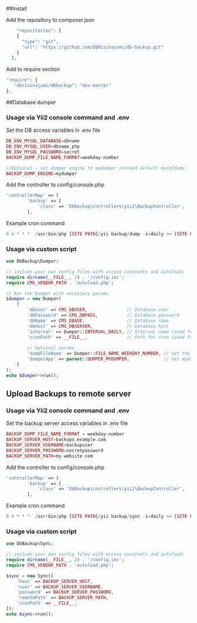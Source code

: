##Install

Add the repository to composer.json
```php
    "repositories": [
    {
      "type": "git",
      "url": "https://github.com/DBRisinajumi/db-backup.git"
    }
  ],
```

Add to require section
```php
"require": {
   "dbrisinajumi/dbbackup": "dev-master"
},
```
##Database dumper
### Usage via Yii2 console command and .env
Set the DB access variables in .env file
```php
DB_ENV_MYSQL_DATABASE=dbname
DB_ENV_MYSQL_USER=dbname_php
DB_ENV_MYSQL_PASSWORD=secret
BACKUP_DUMP_FILE_NAME_FORMAT=weekday-number

//Optional - set dumper engine to mydumper instead default mysqldump 
BACKUP_DUMP_ENGINE=mydumper
```
Add the controller to config/console.php
```php
'controllerMap' => [
        'backup' => [
            'class' => 'DbBackup\controllers\yii2\BackupController',
        ],
```
Example cron command
```php
0 4 * * *  /usr/bin/php [SITE PATH]/yii backup/dump -i=daily >> [SITE PATH]/vendor/dbrisinajumi/dbbackup/runtime/log/db-dump-daily.log 2>&1
```

### Usage via custom script

```php
use DbBackup\Dumper;

// include your own config files with access constants and autoload;
require dirname(__FILE__, 2) . '/config.inc';
require CMS_VENDOR_PATH . 'autoload.php';

// Run the Dumper with necessary params
$dumper = new Dumper(
    [
        'dbUser' => CMS_DBUSER,               // Database user
        'dbPassword' => CMS_DBPASS,           // Database password
        'dbName' => CMS_DBASE,                // Database name
        'dbHost' => CMS_DBSERVER,             // Database host
        'interval' => Dumper::INTERVAL_DAILY, // Interval name (used for dump file and backup folder naming)
        'cronPath' => __FILE__,               // Path for cron (used for generated cron command example)  
        
        // Optional params
        'dumpFileName' => Dumper::FILE_NAME_WEEKDAY_NUMBER, // Set the dump file names to rewritable (weekday numbers like 1.sql, 2.sql) to reduce disk space
        'dumperApp' => parent::DUMPER_MYDUMPER,             // Set mydumper as alternative (may not work correctly yet)
    ]
);
echo $dumper->run();
```

## Upload Backups to remote server
### Usage via Yii2 console command and .env

Set the backup server access variables in .env file

```php
BACKUP_DUMP_FILE_NAME_FORMAT = weekday-number
BACKUP_SERVER_HOST=backups.example.com
BACKUP_SERVER_USERNAME=backupuser
BACKUP_SERVER_PASSWORD=secretpassword
BACKUP_SERVER_PATH=my.website.com
```

Add the controller to config/console.php

```php
'controllerMap' => [
        'backup' => [
            'class' => 'DbBackup\controllers\yii2\BackupController',
        ],
```

Example cron command
```php
0 4 * * *  /usr/bin/php [SITE PATH]/yii backup/sync -i=daily >> [SITE PATH]/vendor/dbrisinajumi/dbbackup/runtime/log/backup-sync-daily.log 2>&1
```

### Usage via custom script

```php
use DbBackup\Sync;

// include your own config files with access constants and autoload;
require dirname(__FILE__, 2) . '/config.inc';
require CMS_VENDOR_PATH . 'autoload.php';

$sync = new Sync([
    'host' => BACKUP_SERVER_HOST,
    'user' => BACKUP_SERVER_USERNAME,
    'password' => BACKUP_SERVER_PASSWORD,
    'remotePath' => BACKUP_SERVER_PATH,
    'cronPath' => __FILE__,
]);
echo $sync->run();
```